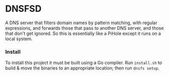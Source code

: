 # DNSFSD
A DNS server that filters domain names by pattern matching, with regular expressions, and forwards those that pass to another DNS server, and those that don't get ignored. So this is essentially like a PiHole except it runs on a local system.

### Install
To install this project it must be built using a Go compiler. Run `install.sh` to build & move the binaries to an appropriate location; then run `dnsfs setup`.